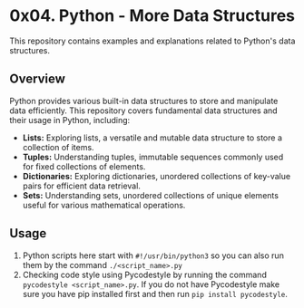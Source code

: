 # 0x04. Python - More Data Structures

This repository contains examples and explanations related to Python's data structures.

## Overview

Python provides various built-in data structures to store and manipulate data efficiently. This repository covers fundamental data structures and their usage in Python, including:

- **Lists:** Exploring lists, a versatile and mutable data structure to store a collection of items.
- **Tuples:** Understanding tuples, immutable sequences commonly used for fixed collections of elements.
- **Dictionaries:** Exploring dictionaries, unordered collections of key-value pairs for efficient data retrieval.
- **Sets:** Understanding sets, unordered collections of unique elements useful for various mathematical operations.


## Usage

1. Python scripts here start with `#!/usr/bin/python3` so you can also run them by the command `./<script_name>.py`
2. Checking code style using Pycodestyle by running the command `pycodestyle <script_name>.py`. If you do not have Pycodestyle make sure you have pip installed first and then run `pip install pycodestyle`.